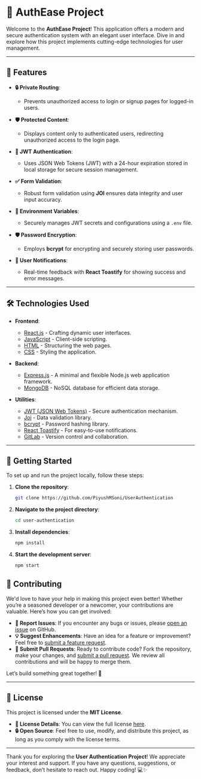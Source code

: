 # 🚀 **AuthEase Project**

Welcome to the **AuthEase Project**! This application offers a modern and secure authentication system with an elegant user interface. Dive in and explore how this project implements cutting-edge technologies for user management.

---

## 🌟 **Features**

- **🔒 Private Routing**: 
  - Prevents unauthorized access to login or signup pages for logged-in users.

- **🛡️ Protected Content**:
  - Displays content only to authenticated users, redirecting unauthorized access to the login page.

- **🔑 JWT Authentication**:
  - Uses JSON Web Tokens (JWT) with a 24-hour expiration stored in local storage for secure session management.

- **✅ Form Validation**:
  - Robust form validation using **JOI** ensures data integrity and user input accuracy.

- **📁 Environment Variables**:
  - Securely manages JWT secrets and configurations using a `.env` file.

- **🛡️ Password Encryption**:
  - Employs **bcrypt** for encrypting and securely storing user passwords.

- **🔔 User Notifications**:
  - Real-time feedback with **React Toastify** for showing success and error messages.

---

## 🛠️ **Technologies Used**

- **Frontend**:
  - [React.js](https://reactjs.org/) - Crafting dynamic user interfaces.
  - [JavaScript](https://developer.mozilla.org/en-US/docs/Web/JavaScript) - Client-side scripting.
  - [HTML](https://developer.mozilla.org/en-US/docs/Web/HTML) - Structuring the web pages.
  - [CSS](https://developer.mozilla.org/en-US/docs/Web/CSS) - Styling the application.

- **Backend**:
  - [Express.js](https://expressjs.com/) - A minimal and flexible Node.js web application framework.
  - [MongoDB](https://www.mongodb.com/) - NoSQL database for efficient data storage.

- **Utilities**:
  - [JWT (JSON Web Tokens)](https://jwt.io/) - Secure authentication mechanism.
  - [Joi](https://joi.dev/) - Data validation library.
  - [bcrypt](https://www.npmjs.com/package/bcrypt) - Password hashing library.
  - [React Toastify](https://fkhadra.github.io/react-toastify/) - For easy-to-use notifications.
  - [GitLab](https://about.gitlab.com/) - Version control and collaboration.

---

## 🚀 **Getting Started**

To set up and run the project locally, follow these steps:

1. **Clone the repository**:
   
   ```bash
   git clone https://github.com/PiyushMSoni/UserAuthentication
   
2. **Navigate to the project directory**:
   
    ```bash
    cd user-authentication
    
3. **Install dependencies**:
   
    ```bash
    npm install
    
4. **Start the development server**:
   
    ```bash
    npm start

## 🤝 **Contributing**

We'd love to have your help in making this project even better! Whether you’re a seasoned developer or a newcomer, your contributions are valuable. Here’s how you can get involved:

- **🐛 Report Issues**: If you encounter any bugs or issues, please [open an issue](https://github.com/PiyushMSoni/UserAuthentication/issues) on GitHub.
- **💡 Suggest Enhancements**: Have an idea for a feature or improvement? Feel free to [submit a feature request](https://github.com/PiyushMSoni/UserAuthentication/issues/new).
- **🔄 Submit Pull Requests**: Ready to contribute code? Fork the repository, make your changes, and [submit a pull request](https://github.com/PiyushMSoni/UserAuthentication/pulls). We review all contributions and will be happy to merge them.

Let’s build something great together! 🚀

---

## 📄 **License**

This project is licensed under the **MIT License**. 

- **📜 License Details**: You can view the full license [here](https://opensource.org/licenses/MIT).
- **🔒 Open Source**: Feel free to use, modify, and distribute this project, as long as you comply with the license terms.

---

Thank you for exploring the **User Authentication Project**! We appreciate your interest and support. If you have any questions, suggestions, or feedback, don’t hesitate to reach out. Happy coding! 💻✨



